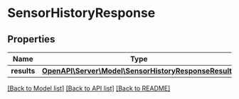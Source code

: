 # SensorHistoryResponse

## Properties
Name | Type | Description | Notes
------------ | ------------- | ------------- | -------------
**results** | [**OpenAPI\Server\Model\SensorHistoryResponseResults**](SensorHistoryResponseResults.md) |  | [optional] 

[[Back to Model list]](../README.md#documentation-for-models) [[Back to API list]](../README.md#documentation-for-api-endpoints) [[Back to README]](../README.md)


